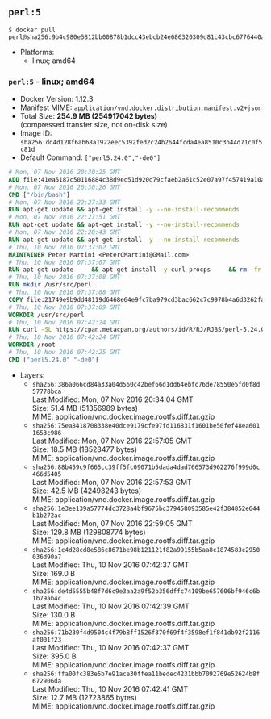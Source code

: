 ## `perl:5`

```console
$ docker pull perl@sha256:9b4c980e5812bb00878b1dcc43ebcb24e686320309d81c43cbc6776440ae9a2c
```

-	Platforms:
	-	linux; amd64

### `perl:5` - linux; amd64

-	Docker Version: 1.12.3
-	Manifest MIME: `application/vnd.docker.distribution.manifest.v2+json`
-	Total Size: **254.9 MB (254917042 bytes)**  
	(compressed transfer size, not on-disk size)
-	Image ID: `sha256:dd4d128f6ab68a1922eec5392fed2c24b2644fcda4ea8510c3b44d71c0f5c81d`
-	Default Command: `["perl5.24.0","-de0"]`

```dockerfile
# Mon, 07 Nov 2016 20:30:25 GMT
ADD file:41ea5187c50116884c38d9ec51d920d79cfaeb2a61c52e07a97f457419a10a4f in / 
# Mon, 07 Nov 2016 20:30:26 GMT
CMD ["/bin/bash"]
# Mon, 07 Nov 2016 22:27:33 GMT
RUN apt-get update && apt-get install -y --no-install-recommends 		ca-certificates 		curl 		wget 	&& rm -rf /var/lib/apt/lists/*
# Mon, 07 Nov 2016 22:27:51 GMT
RUN apt-get update && apt-get install -y --no-install-recommends 		bzr 		git 		mercurial 		openssh-client 		subversion 				procps 	&& rm -rf /var/lib/apt/lists/*
# Mon, 07 Nov 2016 22:28:43 GMT
RUN apt-get update && apt-get install -y --no-install-recommends 		autoconf 		automake 		bzip2 		file 		g++ 		gcc 		imagemagick 		libbz2-dev 		libc6-dev 		libcurl4-openssl-dev 		libdb-dev 		libevent-dev 		libffi-dev 		libgdbm-dev 		libgeoip-dev 		libglib2.0-dev 		libjpeg-dev 		libkrb5-dev 		liblzma-dev 		libmagickcore-dev 		libmagickwand-dev 		libmysqlclient-dev 		libncurses-dev 		libpng-dev 		libpq-dev 		libreadline-dev 		libsqlite3-dev 		libssl-dev 		libtool 		libwebp-dev 		libxml2-dev 		libxslt-dev 		libyaml-dev 		make 		patch 		xz-utils 		zlib1g-dev 	&& rm -rf /var/lib/apt/lists/*
# Thu, 10 Nov 2016 07:37:02 GMT
MAINTAINER Peter Martini <PeterCMartini@GMail.com>
# Thu, 10 Nov 2016 07:37:07 GMT
RUN apt-get update     && apt-get install -y curl procps     && rm -fr /var/lib/apt/lists/*
# Thu, 10 Nov 2016 07:37:08 GMT
RUN mkdir /usr/src/perl
# Thu, 10 Nov 2016 07:37:08 GMT
COPY file:21749e9b9dd48119d6468e64e9fc7ba979cd3bac662c7c9978b4a6d3262fa809 in /usr/src/perl/ 
# Thu, 10 Nov 2016 07:37:09 GMT
WORKDIR /usr/src/perl
# Thu, 10 Nov 2016 07:42:24 GMT
RUN curl -SL https://cpan.metacpan.org/authors/id/R/RJ/RJBS/perl-5.24.0.tar.bz2 -o perl-5.24.0.tar.bz2     && echo '298fa605138c1a00dab95643130ae0edab369b4d *perl-5.24.0.tar.bz2' | sha1sum -c -     && tar --strip-components=1 -xjf perl-5.24.0.tar.bz2 -C /usr/src/perl     && rm perl-5.24.0.tar.bz2     && cat *.patch | patch -p1     && ./Configure -Duse64bitall -Duseshrplib  -des     && make -j$(nproc)     && TEST_JOBS=$(nproc) make test_harness     && make install     && cd /usr/src     && curl -LO https://raw.githubusercontent.com/miyagawa/cpanminus/master/cpanm     && chmod +x cpanm     && ./cpanm App::cpanminus     && rm -fr ./cpanm /root/.cpanm /usr/src/perl /tmp/*
# Thu, 10 Nov 2016 07:42:24 GMT
WORKDIR /root
# Thu, 10 Nov 2016 07:42:25 GMT
CMD ["perl5.24.0" "-de0"]
```

-	Layers:
	-	`sha256:386a066cd84a33a04d560c42bef66d1dd64ebfc76de78550e5fd0f8d57778bca`  
		Last Modified: Mon, 07 Nov 2016 20:34:04 GMT  
		Size: 51.4 MB (51356989 bytes)  
		MIME: application/vnd.docker.image.rootfs.diff.tar.gzip
	-	`sha256:75ea8418708338e40dce9179cfe97fd116831f1601be50fef48ea6011653c986`  
		Last Modified: Mon, 07 Nov 2016 22:57:05 GMT  
		Size: 18.5 MB (18528477 bytes)  
		MIME: application/vnd.docker.image.rootfs.diff.tar.gzip
	-	`sha256:88b459c9f665cc39ff5fc09071b5dada4dad766573d962276f999d0c466d5405`  
		Last Modified: Mon, 07 Nov 2016 22:57:53 GMT  
		Size: 42.5 MB (42498243 bytes)  
		MIME: application/vnd.docker.image.rootfs.diff.tar.gzip
	-	`sha256:1e3ee139a57774dc3728a4bf9675bc379458093585e42f384852e644b1b272ac`  
		Last Modified: Mon, 07 Nov 2016 22:59:05 GMT  
		Size: 129.8 MB (129808774 bytes)  
		MIME: application/vnd.docker.image.rootfs.diff.tar.gzip
	-	`sha256:1c4d28cd8e586c8671be98b121121f82a99155b5aa8c1874583c2950036d90a7`  
		Last Modified: Thu, 10 Nov 2016 07:42:37 GMT  
		Size: 169.0 B  
		MIME: application/vnd.docker.image.rootfs.diff.tar.gzip
	-	`sha256:de4d5555b48f7d6c9e3aa2a9f52b356dffc74109be657606bf946c6b1b79ab4c`  
		Last Modified: Thu, 10 Nov 2016 07:42:39 GMT  
		Size: 130.0 B  
		MIME: application/vnd.docker.image.rootfs.diff.tar.gzip
	-	`sha256:71b230f4d9504c4f79b8ff1526f370f69f4f3598ef1f841db92f2116af001f23`  
		Last Modified: Thu, 10 Nov 2016 07:42:37 GMT  
		Size: 395.0 B  
		MIME: application/vnd.docker.image.rootfs.diff.tar.gzip
	-	`sha256:ffa00fc383e5b7e91ace30ffea11bedec4231bbb7092769e52624b8f672906da`  
		Last Modified: Thu, 10 Nov 2016 07:42:41 GMT  
		Size: 12.7 MB (12723865 bytes)  
		MIME: application/vnd.docker.image.rootfs.diff.tar.gzip
